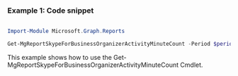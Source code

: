 ### Example 1: Code snippet

```powershell

Import-Module Microsoft.Graph.Reports

Get-MgReportSkypeForBusinessOrganizerActivityMinuteCount -Period $periodId 

```
This example shows how to use the Get-MgReportSkypeForBusinessOrganizerActivityMinuteCount Cmdlet.

